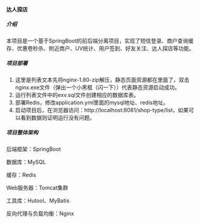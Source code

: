#### 达人探店

##### 介绍

本项目是一个基于SpringBoot的前后端分离项目，实现了短信登录、商户查询缓存、优惠卷秒杀、附近商户、UV统计、用户签到、好友关注、达人探店等功能。

##### 项目部署

1. 这里是列表文本先将nginx-1.80-zip解压，静态页面资源都在里面了，双击nginx.exe文件（弹出一个小黑框（闪一下））代表静态资源启动成功。
2. 运行列表文件中的exv.sql文件创建相应的数据库表。
3. 部署Redis，修改application.yml里面的mysql地址、redis地址。
4. 启动项目后，在浏览器访问：http://localhost:8081/shop-type/list，如果可以看到数据则证明运行没有问题。

##### 项目整体架构

后端框架：SpringBoot

数据库：MySQL

缓存：Redis

Web服务器：Tomcat集群

工具库：Hutool、MyBatis

反向代理与负载均衡：Nginx